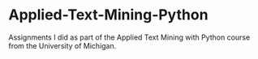 # Applied-Text-Mining-Python
Assignments I did as part of the Applied Text Mining with Python course from the University of Michigan.
